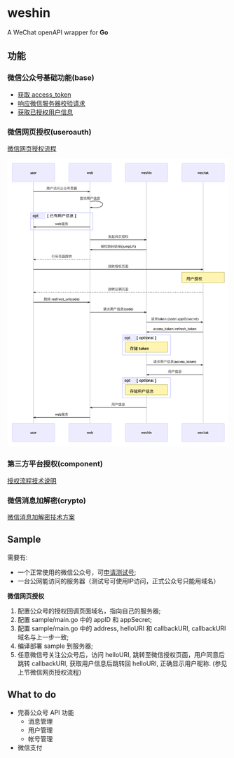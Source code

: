 # weshin

A WeChat openAPI wrapper for **Go**

## 功能

### 微信公众号基础功能(base)

- [获取 access_token](https://mp.weixin.qq.com/wiki?t=resource/res_main&id=mp1421140183)
- [响应微信服务器校验请求](https://mp.weixin.qq.com/wiki?t=resource/res_main&id=mp1421135319)
- [获取已授权用户信息](https://mp.weixin.qq.com/wiki?t=resource/res_main&id=mp1421140839)

### 微信网页授权(useroauth)

[微信网页授权流程](https://mp.weixin.qq.com/wiki?t=resource/res_main&id=mp1421140842)

![微信网页授权流程](./doc/authorization.png)

### 第三方平台授权(component)

[授权流程技术说明](https://open.weixin.qq.com/cgi-bin/showdocument?action=dir_list&t=resource/res_list&verify=1&id=open1453779503&token=&lang=zh_CN)

### 微信消息加解密(crypto)

[微信消息加解密技术方案](https://open.weixin.qq.com/cgi-bin/showdocument?action=dir_list&t=resource/res_list&verify=1&id=open1419318482&token=&lang=zh_CN)

## Sample

需要有:

- 一个正常使用的微信公众号，可[申请测试号](http://mp.weixin.qq.com/debug/cgi-bin/sandbox?t=sandbox/login);
- 一台公网能访问的服务器（测试号可使用IP访问，正式公众号只能用域名）

**微信网页授权**

1. 配置公众号的授权回调页面域名，指向自己的服务器;
2. 配置 sample/main.go 中的 appID 和 appSecret;
3. 配置 sample/main.go 中的 address, helloURI 和 callbackURI, callbackURI 域名与上一步一致;
4. 编译部署 sample 到服务器;
5. 任意微信号关注公众号后，访问 helloURI, 跳转至微信授权页面，用户同意后跳转 callbackURI, 获取用户信息后跳转回 helloURI, 正确显示用户昵称. (参见上节微信网页授权流程)

## What to do

- 完善公众号 API 功能
  - 消息管理
  - 用户管理
  - 帐号管理
- 微信支付